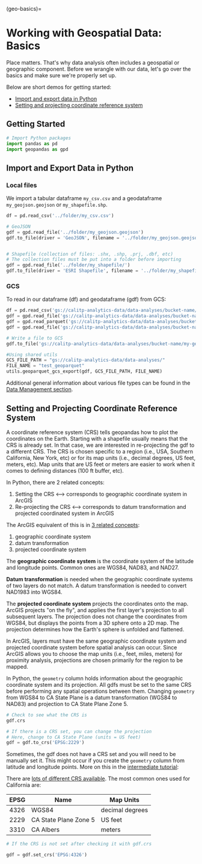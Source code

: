 (geo-basics)=

# Working with Geospatial Data: Basics

Place matters. That's why data analysis often includes a geospatial or geographic component. Before we wrangle with our data, let's go over the basics and make sure we're properly set up.

Below are short demos for getting started:

* [Import and export data in Python](#import-and-export-data-in-python)
* [Setting and projecting coordinate reference system](#setting-and-projecting-coordinate-reference-system)

## Getting Started

```python
# Import Python packages
import pandas as pd
import geopandas as gpd
```

## Import and Export Data in Python

### **Local files**

We import a tabular dataframe `my_csv.csv` and a geodataframe `my_geojson.geojson` or `my_shapefile.shp`.

```python
df = pd.read_csv('../folder/my_csv.csv')

# GeoJSON
gdf = gpd.read_file('../folder/my_geojson.geojson')
gdf.to_file(driver = 'GeoJSON', filename = '../folder/my_geojson.geojson' )


# Shapefile (collection of files: .shx, .shp, .prj, .dbf, etc)
# The collection files must be put into a folder before importing
gdf = gpd.read_file('../folder/my_shapefile/')
gdf.to_file(driver = 'ESRI Shapefile', filename = '../folder/my_shapefile.shp' )
```

### **GCS**

To read in our dataframe (df) and geodataframe (gdf) from GCS:

```python
df = pd.read_csv('gs://calitp-analytics-data/data-analyses/bucket-name/my-csv.csv')
gdf = gpd.read_file('gs://calitp-analytics-data/data-analyses/bucket-name/my-geojson.geojson')
gdf = gpd.read_parquet('gs://calitp-analytics-data/data-analyses/bucket-name/my-geoparquet.parquet', engine= 'auto')
gdf = gpd.read_file('gs://calitp-analytics-data/data-analyses/bucket-name/my-shapefile.zip')

# Write a file to GCS
gdf.to_file('gs://calitp-analytics-data/data-analyses/bucket-name/my-geojson.geojson', driver='GeoJSON')

#Using shared utils
GCS_FILE_PATH = "gs://calitp-analytics-data/data-analyses/"
FILE_NAME = "test_geoparquet"
utils.geoparquet_gcs_export(gdf, GCS_FILE_PATH, FILE_NAME)

```

Additional general information about various file types can be found in the [Data Management section](data-management-page).

## Setting and Projecting Coordinate Reference System

A coordinate reference system (CRS) tells geopandas how to plot the coordinates on the Earth. Starting with a shapefile usually means that the CRS is already set. In that case, we are interested in re-projecting the gdf to a different CRS. The CRS is chosen specific to a region (i.e., USA, Southern California, New York, etc) or for its map units (i.e., decimal degrees, US feet, meters, etc). Map units that are US feet or meters are easier to work when it comes to defining distances (100 ft buffer, etc).

In Python, there are 2 related concepts:

1. Setting the CRS <--> corresponds to geographic coordinate system in ArcGIS
2. Re-projecting the CRS <--> corresponds to datum transformation and projected coordinated system in ArcGIS

The ArcGIS equivalent of this is in [3 related concepts](https://pro.arcgis.com/en/pro-app/help/mapping/properties/coordinate-systems-and-projections.htm):

1. geographic coordinate system
2. datum transformation
3. projected coordinate system

The **geographic coordinate system** is the coordinate system of the latitude and longitude points. Common ones are WGS84, NAD83, and NAD27.

**Datum transformation** is needed when the geographic coordinate systems of two layers do not match. A datum transformation is needed to convert NAD1983 into WGS84.

The **projected coordinate system** projects the coordinates onto the map. ArcGIS projects "on the fly", and applies the first layer's projection to all subsequent layers. The projection does not change the coordinates from WGS84, but displays the points from a 3D sphere onto a 2D map. The projection determines how the Earth's sphere is unfolded and flattened.

In ArcGIS, layers must have the same geographic coordinate system and projected coordinate system before spatial analysis can occur. Since ArcGIS allows you to choose the map units (i.e., feet, miles, meters) for proximity analysis, projections are chosen primarily for the region to be mapped.

In Python, the `geometry` column holds information about the geographic coordinate system and its projection. All gdfs must be set to the same CRS before performing any spatial operations between them. Changing `geometry` from WGS84 to CA State Plane is a datum transformation (WGS84 to NAD83) and projection to CA State Plane Zone 5.

```python
# Check to see what the CRS is
gdf.crs

# If there is a CRS set, you can change the projection
# Here, change to CA State Plane (units = US feet)
gdf = gdf.to_crs('EPSG:2229')
```

Sometimes, the gdf does not have a CRS set and you will need to be manually set it. This might occur if you create the `geometry` column from latitude and longitude points. More on this in the [intermediate tutorial](geo-intermediate):

There are [lots of different CRS available](https://epsg.io). The most common ones used for California are:

| EPSG | Name | Map Units
| ---| ---- | --- |
| 4326 | WGS84 | decimal degrees
| 2229 | CA State Plane Zone 5 | US feet
| 3310 | CA Albers | meters

```python
# If the CRS is not set after checking it with gdf.crs

gdf = gdf.set_crs('EPSG:4326')

```

<br>
